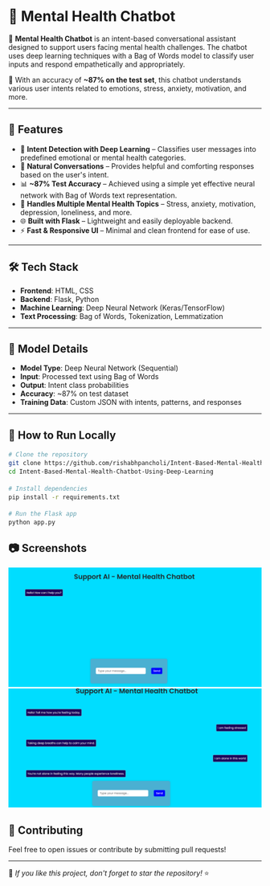# 🧠 Mental Health Chatbot

🚀 **Mental Health Chatbot** is an intent-based conversational assistant designed to support users facing mental health challenges. The chatbot uses deep learning techniques with a Bag of Words model to classify user inputs and respond empathetically and appropriately.

💬 With an accuracy of **~87% on the test set**, this chatbot understands various user intents related to emotions, stress, anxiety, motivation, and more.

---

## 🌟 Features

- 🤖 **Intent Detection with Deep Learning** – Classifies user messages into predefined emotional or mental health categories.
- 💬 **Natural Conversations** – Provides helpful and comforting responses based on the user's intent.
- 📊 **~87% Test Accuracy** – Achieved using a simple yet effective neural network with Bag of Words text representation.
- 🧠 **Handles Multiple Mental Health Topics** – Stress, anxiety, motivation, depression, loneliness, and more.
- 🌐 **Built with Flask** – Lightweight and easily deployable backend.
- ⚡ **Fast & Responsive UI** – Minimal and clean frontend for ease of use.

---

## 🛠️ Tech Stack

- **Frontend**: HTML, CSS
- **Backend**: Flask, Python
- **Machine Learning**: Deep Neural Network (Keras/TensorFlow)
- **Text Processing**: Bag of Words, Tokenization, Lemmatization

---

## 🧪 Model Details

- **Model Type**: Deep Neural Network (Sequential)
- **Input**: Processed text using Bag of Words
- **Output**: Intent class probabilities
- **Accuracy**: ~87% on test dataset
- **Training Data**: Custom JSON with intents, patterns, and responses

---

## 🚀 How to Run Locally

```bash
# Clone the repository
git clone https://github.com/rishabhpancholi/Intent-Based-Mental-Health-Chatbot-Using-Deep-Learning.git
cd Intent-Based-Mental-Health-Chatbot-Using-Deep-Learning

# Install dependencies
pip install -r requirements.txt

# Run the Flask app
python app.py
```
## 📷 Screenshots
![image](images/Chatbot-1.png) 
![image](images/Chatbot-2.png)

## 🤝 Contributing
Feel free to open issues or contribute by submitting pull requests!

---
🌟 _If you like this project, don't forget to star the repository!_ ⭐
